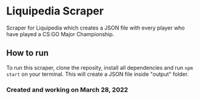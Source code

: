 # Liquipedia Scraper

Scraper for Liquipedia which creates a JSON file with every player who have played a CS:GO Major Championship.

## How to run

To run this scraper, clone the reposity, install all dependencies and run `npm start` on your terminal. This will create a JSON file inside "output" folder.

### Created and working on March 28, 2022
